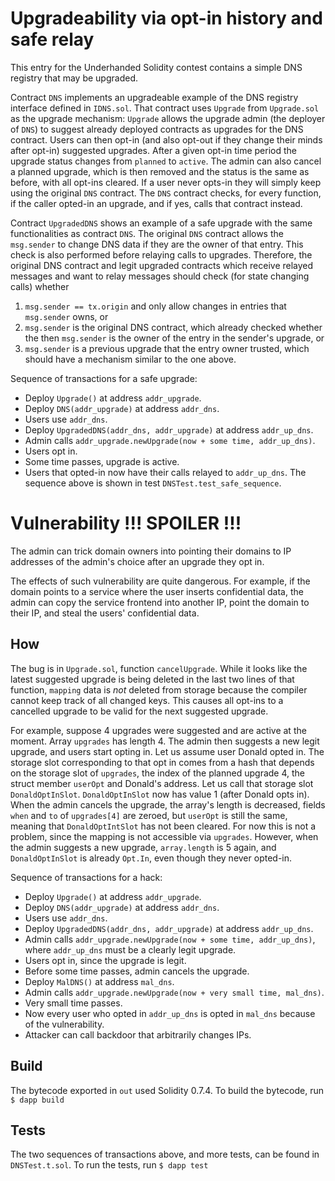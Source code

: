 # Upgradeability via opt-in history and safe relay

This entry for the Underhanded Solidity contest contains a simple DNS registry
that may be upgraded.

Contract `DNS` implements an upgradeable example of the DNS registry interface
defined in `IDNS.sol`. That contract uses `Upgrade` from `Upgrade.sol` as the
upgrade mechanism: `Upgrade` allows the upgrade admin (the deployer of `DNS`)
to suggest already deployed contracts as upgrades for the DNS contract. Users
can then opt-in (and also opt-out if they change their minds after opt-in)
suggested upgrades.  After a given opt-in time period the upgrade status
changes from `planned` to `active`. The admin can also cancel a planned
upgrade, which is then removed and the status is the same as before, with all
opt-ins cleared.  If a user never opts-in they will simply keep using the
original `DNS` contract.  The `DNS` contract checks, for every function, if the
caller opted-in an upgrade, and if yes, calls that contract instead.

Contract `UpgradedDNS` shows an example of a safe upgrade with the same
functionalities as contract `DNS`. The original `DNS` contract allows the
`msg.sender` to change DNS data if they are the owner of that entry. This
check is also performed before relaying calls to upgrades. Therefore, the
original DNS contract and legit upgraded contracts which receive relayed
messages and want to relay messages should check (for state changing calls)
whether
1. `msg.sender == tx.origin` and only allow changes in entries that `msg.sender` owns, or
2. `msg.sender` is the original DNS contract, which already checked whether the then `msg.sender` is the owner of the entry in the sender's upgrade, or
3. `msg.sender` is a previous upgrade that the entry owner trusted, which should have a mechanism similar to the one above.

Sequence of transactions for a safe upgrade:
- Deploy `Upgrade()` at address `addr_upgrade`.
- Deploy `DNS(addr_upgrade)` at address `addr_dns`.
- Users use `addr_dns`.
- Deploy `UpgradedDNS(addr_dns, addr_upgrade)` at address `addr_up_dns`.
- Admin calls `addr_upgrade.newUpgrade(now + some time, addr_up_dns)`.
- Users opt in.
- Some time passes, upgrade is active.
- Users that opted-in now have their calls relayed to `addr_up_dns`.
The sequence above is shown in test `DNSTest.test_safe_sequence`.

# Vulnerability !!! SPOILER !!!

The admin can trick domain owners into pointing their domains to IP addresses
of the admin's choice after an upgrade they opt in.

The effects of such vulnerability are quite dangerous. For example, if the
domain points to a service where the user inserts confidential data, the admin
can copy the service frontend into another IP, point the domain to their IP,
and steal the users' confidential data.

## How

The bug is in `Upgrade.sol`, function `cancelUpgrade`. While it looks like
the latest suggested upgrade is being deleted in the last two lines of that
function, `mapping` data is *not* deleted from storage because the compiler
cannot keep track of all changed keys. This causes all opt-ins to a cancelled
upgrade to be valid for the next suggested upgrade.

For example, suppose 4 upgrades were suggested and are active at the moment.
Array `upgrades` has length 4. The admin then suggests a new legit upgrade, and
users start opting in. Let us assume user Donald  opted in. The storage slot
corresponding to that opt in comes from a hash that depends on the storage slot
of `upgrades`, the index of the planned upgrade 4, the struct member `userOpt`
and Donald's address. Let us call that storage slot `DonaldOptInSlot`.
`DonaldOptInSlot` now has value 1 (after Donald opts in). When the admin
cancels the upgrade, the array's length is decreased, fields `when` and `to` of
`upgrades[4]` are zeroed, but `userOpt` is still the same, meaning that
`DonaldOptIntSlot` has not been cleared. For now this is not a problem, since
the mapping is not accessible via `upgrades`.  However, when the admin suggests
a new upgrade, `array.length` is 5 again, and `DonaldOptInSlot` is already
`Opt.In`, even though they never opted-in.

Sequence of transactions for a hack:
- Deploy `Upgrade()` at address `addr_upgrade`.
- Deploy `DNS(addr_upgrade)` at address `addr_dns`.
- Users use `addr_dns`.
- Deploy `UpgradedDNS(addr_dns, addr_upgrade)` at address `addr_up_dns`.
- Admin calls `addr_upgrade.newUpgrade(now + some time, addr_up_dns)`, where `addr_up_dns` must be a clearly legit upgrade.
- Users opt in, since the upgrade is legit.
- Before some time passes, admin cancels the upgrade.
- Deploy `MalDNS()` at address `mal_dns`.
- Admin calls `addr_upgrade.newUpgrade(now + very small time, mal_dns)`.
- Very small time passes.
- Now every user who opted in `addr_up_dns` is opted in `mal_dns` because of the vulnerability.
- Attacker can call backdoor that arbitrarily changes IPs.

## Build

The bytecode exported in `out` used Solidity 0.7.4.
To build the bytecode, run
`$ dapp build`

## Tests


The two sequences of transactions above, and more tests, can be found in `DNSTest.t.sol`.
To run the tests, run
`$ dapp test`
